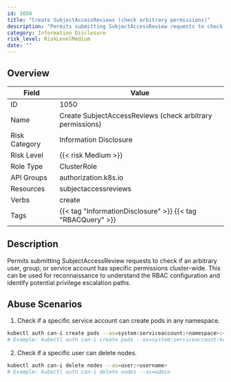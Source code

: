 ```yaml
---
id: 1050
title: "Create SubjectAccessReviews (check arbitrary permissions)"
description: "Permits submitting SubjectAccessReview requests to check if an arbitrary user, group, or service account has specific permissions cluster-wide. This can be used for reconnaissance to understand the RBAC configuration and identify potential privilege escalation paths."
category: Information Disclosure
risk_level: RiskLevelMedium
date: ""
---
```


## Overview

| Field         | Value                                                       |
| ------------- | ----------------------------------------------------------- |
| ID            | 1050                                                        |
| Name          | Create SubjectAccessReviews (check arbitrary permissions)   |
| Risk Category | Information Disclosure                                      |
| Risk Level    | {{< risk Medium >}}                                         |
| Role Type     | ClusterRole                                                 |
| API Groups    | authorization.k8s.io                                        |
| Resources     | subjectaccessreviews                                        |
| Verbs         | create                                                      |
| Tags          | {{< tag "InformationDisclosure" >}} {{< tag "RBACQuery" >}} |

## Description

Permits submitting SubjectAccessReview requests to check if an arbitrary user, group, or service account has specific permissions cluster-wide. This can be used for reconnaissance to understand the RBAC configuration and identify potential privilege escalation paths.

## Abuse Scenarios

1. Check if a specific service account can create pods in any namespace.

```bash {copy=true}
kubectl auth can-i create pods --as=system:serviceaccount:<namespace>:<serviceaccount-name> --all-namespaces
# Example: kubectl auth can-i create pods --as=system:serviceaccount:kube-system:default --all-namespaces

```

2. Check if a specific user can delete nodes.

```bash {copy=true}
kubectl auth can-i delete nodes --as=user:<username>
# Example: kubectl auth can-i delete nodes --as=admin

```
